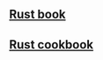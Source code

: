 ## [Rust book](https://doc.rust-lang.org/book/title-page.html)

## [Rust cookbook](https://rust-lang-nursery.github.io/rust-cookbook/)
